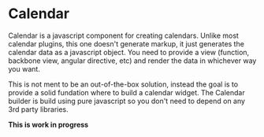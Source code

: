 Calendar
==========

Calendar is a javascript component for creating calendars.
Unlike most calendar plugins, this one doesn't generate markup, it just generates the calendar data as a javascript object.
You need to provide a view (function, backbone view, angular directive, etc) and render the data in whichever way you want.

This is not ment to be an out-of-the-box solution, instead the goal is to provide a solid fundation where to build a calendar widget.
The Calendar builder is build using pure javascript so you don't need to depend on any 3rd party libraries.

**This is work in progress**
